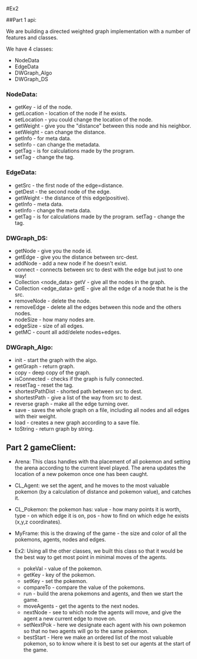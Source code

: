 #Ex2

##Part 1 api:

We are building a directed weighted graph implementation with a number of features and classes.
 
We have 4 classes:
- NodeData
- EdgeData
- DWGraph_Algo
- DWGraph_DS

### NodeData:

+	getKey - id of the node.
+	getLocation - location of the node if he exists.
+	setLocation - you could change the location of the node.
+	getWeight - give you the "distance" between this node and his neighbor.
+	setWeight - can change the distance.
+	getInfo - for meta data.
+	setInfo - can change the metadata.
+	getTag - is for calculations made by the program.
+	setTag - change the tag.

### EdgeData:

+	getSrc - the first node of the edge=distance.
+	getDest - the second node of the edge.
+	getWeight - the distance of this edge(positive).
+	getInfo - meta data.
+	setInfo - change the meta data.
+	getTag - is for calculations made by the program.
	setTag - change the tag.
	

### DWGraph_DS:

+	getNode - give you the node id.
+	getEdge - give you the distance between src-dest.
+	addNode - add a new node if he doesn't exist.
+	connect - connects between src to dest with the edge but just to one way!
+	Collection <node_data> getV - give all the nodes in the graph.
+	Collection <edge_data> getE - give all the edge of a node that he is the src.
+	removeNode - delete the node.
+	removeEdge - delete all the edges between this node and the others nodes.
+	nodeSize - how many nodes are.
+	edgeSize - size of all edges.
+	getMC - count all add/delete nodes+edges.


### DWGraph_Algo:


+	init - start the graph with the algo.
+	getGraph - return graph.
+	copy - deep copy of the graph.
+	isConnected - checks if the graph is fully connected.
+	resetTag - reset the tag.
+	shortestPathDist - shorted path between src to dest.
+	shortestPath - give a list of the way from src to dest.
+	reverse graph - make all the edge turning over.
+	save - saves the whole graph on a file, including all nodes and all edges with their weight.
+   load - creates a new graph according to a save file.
+	toString - return graph by string.
	
## Part 2 gameClient:

+ Arena: This class handles with tha placement of all pokemon and setting the arena according to the current level played.
	     The arena updates the location of a new pokemon once one has been caught.


+ CL_Agent:  we set the agent, and he moves to the most valuable pokemon (by a calculation of distance and pokemon value), and catches it.


+ CL_Pokemon: the pokemon has: value - how many points it is worth, type - on which edge it is on,
	          pos - how to find on which edge he exists (x,y,z coordinates).

+ MyFrame: this is the drawing of the game - the size and color of all the pokemons, agents, nodes and edges.

+ Ex2: Using all the other classes, we built this class so that it would be the best way to get most point in minimal moves of the agents.
	
	+ pokeVal - value of the pokemon.
	+ getKey - key of the pokemon.
	+ setKey - set the pokemon.
	+ compareTo - compare the value of the pokemons.
	+ run - build the arena pokemons and agents, and then we start the game.
	+ moveAgents - get the agents to the next nodes.
	+ nextNode - see to which node the agents will move, and give the agent a new current edge to move on.
	+ setNextPok - here we designate each agent with his own pokemon so that no two agents will go to the same pokemon.
	+ bestStart - Here we make an ordered list of the most valuable pokemon, so to know where it is best to set our agents at the start of the game.


